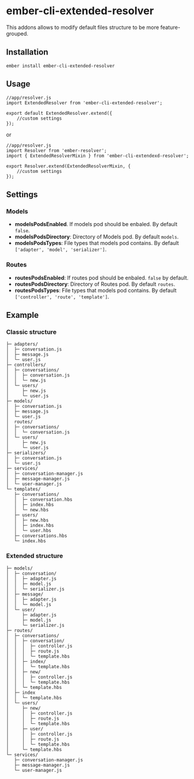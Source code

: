 # ember-cli-extended-resolver

This addons allows to modify default files structure to be more feature-grouped.

## Installation

```
ember install ember-cli-extended-resolver
```

## Usage
```
//app/resolver.js
import ExtendedResolver from 'ember-cli-extended-resolver';

export default ExtendedResolver.extend({
    //custom settings
});
```
or
```
//app/resolver.js
import Resolver from 'ember-resolver';
import { ExtendedResolverMixin } from 'ember-cli-extendexd-resolver';

export Resolver.extend(ExtendedResolverMixin, {
    //custom settings
}); 
```
## Settings

### Models
 * **modelsPodsEnabled**. If models pod should be enbaled. By default `false`.
 * **modelsPodsDirectory**: Directory of Models pod. By default `models`.
 * **modelsPodsTypes**: File types that models pod contains. By default `['adapter', 'model', 'serializer']`.

### Routes
 * **routesPodsEnabled**: If routes pod should be enbaled. `false` by default.
 * **routesPodsDirectory**: Directory of Routes pod. By default `routes`.
 * **routesPodsTypes**: File types that models pod contains. By default `['controller', 'route', 'template']`.


## Example

### Classic structure
```
├─ adapters/
│  ├─ conversation.js
│  ├─ message.js
│  └─ user.js
├─ controllers/
│  ├─ conversations/
│  │  ├─ conversation.js
│  │  └─ new.js
│  └─ users/
│     ├─ new.js
│     └─ user.js
├─ models/
│  ├─ conversation.js
│  ├─ message.js
│  └─ user.js
│  routes/
│  ├─ conversations/
│  │  └─ conversation.js
│  └─ users/
│     ├─ new.js
│     └─ user.js
├─ serializers/
│  ├─ conversation.js
│  └─ user.js
├─ services/
│  ├─ conversation-manager.js
│  ├─ message-manager.js
│  └─ user-manager.js
└─ templates/
   ├─ conversations/
   │  ├─ conversation.hbs
   │  ├─ index.hbs
   │  └─ new.hbs
   ├─ users/
   │  ├─ new.hbs
   │  ├─ index.hbs
   │  └─ user.hbs
   ├─ conversations.hbs
   └─ index.hbs

```
### Extended structure

```
├─ models/
│  ├─ conversation/
│  │  ├─ adapter.js
│  │  ├─ model.js
│  │  └─ serializer.js
│  ├─ message/
│  │  ├─ adapter.js
│  │  └─ model.js
│  └─ user/
│     ├─ adapter.js
│     ├─ model.js
│     └─ serializer.js
├─ routes/
│  ├─ conversations/
│  │  ├─ conversation/
│  │  │  ├─ controller.js
│  │  │  ├─ route.js
│  │  │  └─ template.hbs
│  │  ├─ index/
│  │  │  └─ template.hbs
│  │  ├─ new/
│  │  │  ├─ controller.js
│  │  │  └─ template.hbs
│  │  └─ template.hbs
│  ├─ index
│  │  └─ template.hbs
│  └─ users/
│     ├─ new/
│     │  ├─ controller.js
│     │  ├─ route.js
│     │  └─ template.hbs
│     ├─ user/
│     │  ├─ controller.js
│     │  ├─ route.js
│     │  └─ template.hbs
│     └─ template.hbs
└─ services/
   ├─ conversation-manager.js
   ├─ message-manager.js
   └─ user-manager.js

```


